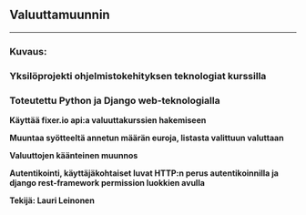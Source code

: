 ## Valuuttamuunnin
---

### Kuvaus:

### Yksilöprojekti ohjelmistokehityksen teknologiat kurssilla 
### Toteutettu Python ja Django web-teknologialla 


**Käyttää fixer.io api:a valuuttakurssien hakemiseen**

**Muuntaa syötteeltä annetun määrän euroja, listasta valittuun valuttaan**

**Valuuttojen käänteinen muunnos**


**Autentikointi, käyttäjäkohtaiset luvat HTTP:n perus autentikoinnilla ja django rest-framework permission luokkien avulla**


**Tekijä: Lauri Leinonen**